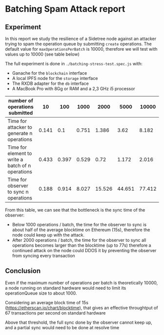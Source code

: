 # Batching Spam Attack report

## Experiment

In this report we study the resilience of a Sidetree node against an attacker trying to spam the operation queue by submitting `create` operations.
The default value for `maxOperationsPerBatch` is 10000, therefore we will test with values up to 10000 (see table below)

The full experiment is done in `./batching-stress-test.spec.js` with:
- Ganache for the `blockchain` interface
- A local IPFS node for the `storage` interface
- The RXDB adapter for the `db` interface
- A MacBook Pro with 8Gg or RAM and a 2,3 GHz i5 processor

| number of operations submitted | 10 | 100 | 1000 | 2000 | 5000 | 10000 
| - | -- | --- | ---- | ---- | ---- | -----
| Time for attacker to generate n operations | 0.141 | 0.1 | 0.751	| 1.386	 | 3.62   | 8.182
| Time for element to write a batch of n operations | 0.433 | 0.397 | 0.529 |	0.72	 | 1.172  | 2.016
| Time for observer to sync n operations | 0.188 | 0.914 | 8.027 |	15.526 | 44.651 | 77.412

From this table, we can see that the bottleneck is the sync time of the observer:
- Below 1000 operations / batch, the time for the observer to sync is about half of the average blocktime on Ethereum (15s), therefore the node could keep up with the attack. 
- After 2000 operations / batch, the time for the observer to sync all operations becomes larger than the blocktime (up to 77s) therefore a continued attack on the node could DDOS it by preventing the observer from syncing every transaction

## Conclusion

Even if the maximum number of operations per batch is theoretically 10000, a node running on standard hardware would need to limit its operationQueue size to about 1000.

Considering an average block time of 15s (https://etherscan.io/chart/blocktime), that gives an effective throughtput of 67 transactions per second on standard hardware

Above that threshold, the full sync done by the observer cannot keep up, and a partial sync would need to be done at resolve time